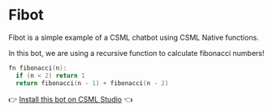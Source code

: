 # Fibot

Fibot is a simple example of a CSML chatbot using CSML Native functions.

In this bot, we are using a recursive function to calculate fibonacci numbers!

```cpp
fn fibonacci(n):
  if (n < 2) return 1
  return fibonacci(n - 1) + fibonacci(n - 2)
```

👉  [Install this bot on CSML Studio](https://studio.csml.dev/bots?action=import&import_mode=IMPORT_URL&name=Fibot&archive_url=https%3A%2F%2Fgithub.com%2FCSML-by-Clevy%2FFibot&autosubmit=true) 👈

